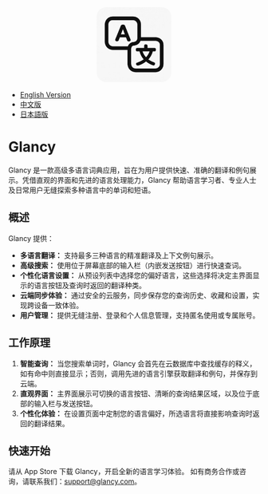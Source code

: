 <p align="center">
  <img src="icon.jpg" alt="Glancy App Icon" width="150" style="border-radius: 20px;"/>
</p>

- [English Version](README.md)
- [中文版](Docs/README_zh.md)
- [日本語版](Docs/README_ja.md)

# Glancy

Glancy 是一款高级多语言词典应用，旨在为用户提供快速、准确的翻译和例句展示。凭借直观的界面和先进的语言处理能力，Glancy 帮助语言学习者、专业人士及日常用户无缝探索多种语言中的单词和短语。

## 概述

Glancy 提供：
- **多语言翻译：** 支持最多三种语言的精准翻译及上下文例句展示。
- **高级搜索：** 使用位于屏幕底部的输入栏（内嵌发送按钮）进行快速查词。
- **个性化语言设置：** 从预设列表中选择您的偏好语言，这些选择将决定主界面显示的语言按钮及查询时返回的翻译种类。
- **云端同步体验：** 通过安全的云服务，同步保存您的查询历史、收藏和设置，实现跨设备一致体验。
- **用户管理：** 提供无缝注册、登录和个人信息管理，支持匿名使用或专属账号。

## 工作原理

1. **智能查询：**
   当您搜索单词时，Glancy 会首先在云数据库中查找缓存的释义，如有命中则直接显示；否则，调用先进的语言引擎获取翻译和例句，并保存到云端。
2. **直观界面：**
   主界面展示可切换的语言按钮、清晰的查询结果区域，以及位于底部的输入栏与发送按钮。
3. **个性化体验：**
   在设置页面中定制您的语言偏好，所选语言将直接影响查询时返回的翻译结果。

## 快速开始

请从 App Store 下载 Glancy，开启全新的语言学习体验。
如有商务合作或咨询，请联系我们：[support@glancy.com](mailto:support@glancy.com)。
